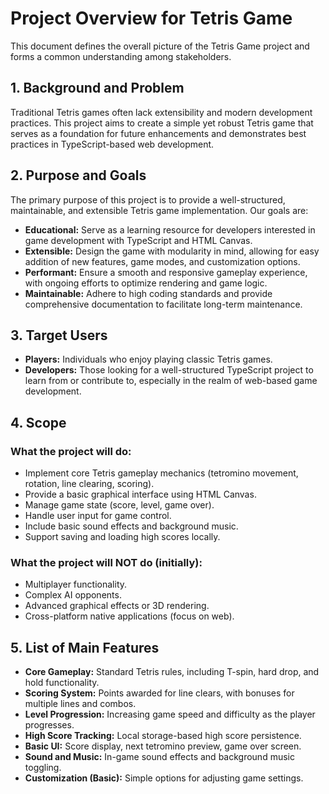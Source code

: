 # Project Overview for Tetris Game

This document defines the overall picture of the Tetris Game project and forms a common understanding among stakeholders.

## 1. Background and Problem

Traditional Tetris games often lack extensibility and modern development practices. This project aims to create a simple yet robust Tetris game that serves as a foundation for future enhancements and demonstrates best practices in TypeScript-based web development.

## 2. Purpose and Goals

The primary purpose of this project is to provide a well-structured, maintainable, and extensible Tetris game implementation. Our goals are:

*   **Educational:** Serve as a learning resource for developers interested in game development with TypeScript and HTML Canvas.
*   **Extensible:** Design the game with modularity in mind, allowing for easy addition of new features, game modes, and customization options.
*   **Performant:** Ensure a smooth and responsive gameplay experience, with ongoing efforts to optimize rendering and game logic.
*   **Maintainable:** Adhere to high coding standards and provide comprehensive documentation to facilitate long-term maintenance.

## 3. Target Users

*   **Players:** Individuals who enjoy playing classic Tetris games.
*   **Developers:** Those looking for a well-structured TypeScript project to learn from or contribute to, especially in the realm of web-based game development.

## 4. Scope

### What the project will do:

*   Implement core Tetris gameplay mechanics (tetromino movement, rotation, line clearing, scoring).
*   Provide a basic graphical interface using HTML Canvas.
*   Manage game state (score, level, game over).
*   Handle user input for game control.
*   Include basic sound effects and background music.
*   Support saving and loading high scores locally.

### What the project will NOT do (initially):

*   Multiplayer functionality.
*   Complex AI opponents.
*   Advanced graphical effects or 3D rendering.
*   Cross-platform native applications (focus on web).

## 5. List of Main Features

*   **Core Gameplay:** Standard Tetris rules, including T-spin, hard drop, and hold functionality.
*   **Scoring System:** Points awarded for line clears, with bonuses for multiple lines and combos.
*   **Level Progression:** Increasing game speed and difficulty as the player progresses.
*   **High Score Tracking:** Local storage-based high score persistence.
*   **Basic UI:** Score display, next tetromino preview, game over screen.
*   **Sound and Music:** In-game sound effects and background music toggling.
*   **Customization (Basic):** Simple options for adjusting game settings.
